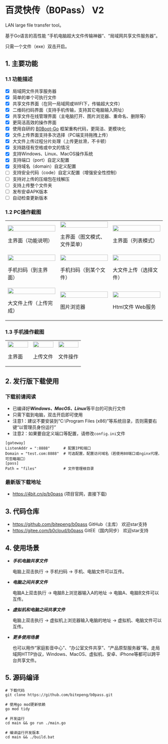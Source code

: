 # 百灵快传（B0Pass） V2

LAN large file transfer tool。

基于Go语言的高性能 “手机电脑超大文件传输神器”、“局域网共享文件服务器”。

只需一个文件（exe）双击开启。

## 1. 主要功能

### 1.1 功能描述

- [x] 局域网文件共享服务器
- [x] 简单的单个可执行文件
- [x] 共享文件界面（在同一局域网或WIFI下，传输超大文件）
- [x] 二维码扫码界面（支持手机传输，支持其它电脑输入网址）
- [x] 共享文件在线管理界面（主电脑打开、图片浏览器、重命名、删除等）
- [x] 更简洁高效的操作界面
- [x] 使用自研的 <a href="//github.com/bitepeng/b0boot-go" target="_blank">B0Boot-Go</a> 框架重构代码，更简洁、更模块化
- [x] 文件上传界面支持多次选择（PC端支持拖拽上传）
- [x] 大文件上传过程分片处理（上传更丝滑，不卡顿）
- [x] 支持路径有空格或中文的情况
- [x] 支持Windows、Linux、MacOS操作系统
- [x] 支持端口（port）自定义配置
- [x] 支持域名（domain）自定义配置
- [ ] 支持安全代码（code）自定义配置（增强安全性控制）
- [ ] 支持对上传的压缩包在线解压
- [ ] 支持上传整个文件夹
- [ ] 发布安卓APK版本
- [ ] 自动检查更新版本

### 1.2 PC操作截图

<table width="100%">
<tr>
<td width="33%">
    <img src="https://gitee.com/b0cloud/b0pass/raw/master/zdoc/_images/pc/01.png" width="100%"/>
    <p>主界面（功能说明）</p>
</td>
<td width="33%">
    <img src="https://gitee.com/b0cloud/b0pass/raw/master/zdoc/_images/pc/02.png" width="100%"/>
    <p>主界面（图文模式、文件菜单）</p>
</td>
<td width="33%">
    <img src="https://gitee.com/b0cloud/b0pass/raw/master/zdoc/_images/pc/03.png" width="100%"/>
    <p>主界面（列表模式）</p>
</td>
</tr>
<tr>
<td width="33%">
    <img src="https://gitee.com/b0cloud/b0pass/raw/master/zdoc/_images/pc/04-1.png" width="100%"/>
    <p>手机扫码（到主界面）</p>
</td>
<td width="33%">
    <img src="https://gitee.com/b0cloud/b0pass/raw/master/zdoc/_images/pc/04-2.png" width="100%"/>
    <p>手机扫码（到某个文件）</p>
</td>
<td width="33%">
    <img src="https://gitee.com/b0cloud/b0pass/raw/master/zdoc/_images/pc/05.png" width="100%"/>
    <p>大文件上传（选择文件）</p>
</td>
</tr>
<tr>
<td width="33%">
    <img src="https://gitee.com/b0cloud/b0pass/raw/master/zdoc/_images/pc/06.png" width="100%"/>
    <p>大文件上传（上传完成）</p>
</td>
<td width="33%">
    <img src="https://gitee.com/b0cloud/b0pass/raw/master/zdoc/_images/pc/07-1.png" width="100%"/>
    <p>图片浏览器</p>
</td>
<td width="33%">
    <img src="https://gitee.com/b0cloud/b0pass/raw/master/zdoc/_images/pc/07-2.png" width="100%"/>
    <p>Html文件 Web服务</p>
</td>
</tr>
</table>

### 1.3 手机操作截图

<table width="100%">
<tr>
<td width="33%">
    <img src="https://gitee.com/b0cloud/b0pass/raw/master/zdoc/_images/phone/01.jpg" width="100%"/>
    <p>主界面</p>
</td>
<td width="33%">
    <img src="https://gitee.com/b0cloud/b0pass/raw/master/zdoc/_images/phone/02.jpg" width="100%"/>
    <p>上传文件</p>
</td>
<td width="33%">
    <img src="https://gitee.com/b0cloud/b0pass/raw/master/zdoc/_images/phone/03.jpg" width="100%"/>
    <p>文件操作</p>
</td>
</tr>
</table>


## 2. 发行版下载使用

### 下载前请阅读
-  已编译好***Windows、MacOS、Linux***等平台的可执行文件
-  只需下载到电脑，双击开启即可使用
-  注意1：建议不要安装到“C:\Program Files (x86)”等系统目录，否则需要右键“以管理员身份运行”
-  注意2：如果要自定义端口等配置，请修改`config.ini`文件
```
[gateway]
ListenAddr = ":8888"      # 配置IP和端口
Domain = "test.com:8888"  # 可选配置，配置访问域名（若使用80端口或nginx代理，可忽略端口）
[pass]
Path = "files"            # 文件管理根目录
```

### 最新版下载地址
- https://4bit.cn/p/b0pass    (项目官网，直接下载)

## 3. 代码仓库
- https://github.com/bitepeng/b0pass   GitHub（主库）   欢迎star支持
- https://gitee.com/b0cloud/b0pass     GitEE（国内同步） 欢迎star支持


## 4. 使用场景
- ***手机电脑共享文件***

    电脑上双击执行 -> 手机扫码 -> 手机、电脑文件可以互传。

- ***电脑之间共享文件***

    电脑A上双击执行 -> 电脑B上浏览器输入A的地址 -> 电脑A、电脑B文件可以互传。

- ***虚拟机和电脑之间共享文件***

    电脑上双击执行 -> 虚拟机上浏览器输入电脑的地址 -> 虚拟机、电脑文件可以互传。

- ***更多使用场景***

    也可以用作“家庭影音中心”、“办公室文件共享”、“产品原型服务器”等。走局域网HTTP协议，Windows、MacOS、虚拟机、安卓、iPhone等都可以跨平台共享文件。

## 5. 源码编译
```
# 下载代码
git clone https://github.com/bitepeng/b0pass.git

# 使用go mod更新依赖
go mod tidy

# 开发运行
cd main && go run ./main.go

# 编译运行开发版本
cd main && ./build.bat
```
